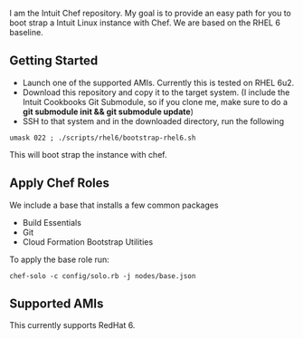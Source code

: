 I am the Intuit Chef repository.  My goal is to provide an easy path for you to boot strap a Intuit Linux instance with Chef.  We are based on the RHEL 6 baseline.

Getting Started
---------------

* Launch one of the supported AMIs.  Currently this is tested on RHEL 6u2.
* Download this repository and copy it to the target system.  (I include the Intuit Cookbooks Git Submodule, so if you clone me, make sure to do a **git submodule init && git submodule update**)
* SSH to that system and in the downloaded directory, run the following

```
umask 022 ; ./scripts/rhel6/bootstrap-rhel6.sh
```

This will boot strap the instance with chef.

Apply Chef Roles
----------------

We include a base that installs a few common packages

* Build Essentials
* Git
* Cloud Formation Bootstrap Utilities

To apply the base role run:

```
chef-solo -c config/solo.rb -j nodes/base.json
```

Supported AMIs
--------------

This currently supports RedHat 6.

